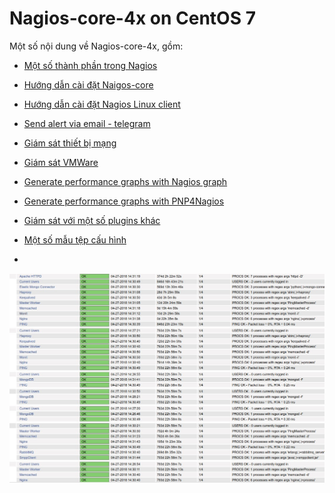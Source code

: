 # Nagios-core-4x on CentOS 7

Một số nội dung về Nagios-core-4x, gồm:

- [Một số thành phần trong Nagios](docs/1.about-nagios-core.md)

- [Hướng dẫn cài đặt Naigos-core](docs/2.install-nagios-core-4x.md)

- [Hướng dẫn cài đặt Nagios Linux client](docs/3.install-linux-client.md)

- [Send alert via email - telegram](docs/4.send-alert-via-email-telegram.md)

- [Giám sát thiết bị mạng](docs/5.monitoring-network-devices.md)

- [Giám sát VMWare](docs/6.monitoring-vmware.md)

- [Generate performance graphs with Nagios graph](docs/7.nagiosgraph.md)

- [Generate performance graphs with PNP4Nagios](docs/8.pnp4nagios.md)

- [Giám sát với một số plugins khác](monitoring-with-extended-plugins.md)

- [Một số mẫu tệp cấu hình](./etc)

- 


<p align="center">
<img src="./images/nagios-system.jpg" />
</p>

